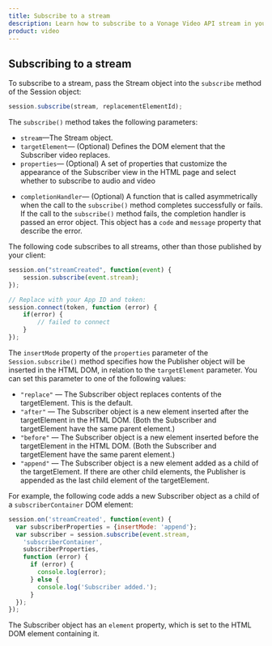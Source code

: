 ```yaml
---
title: Subscribe to a stream
description: Learn how to subscribe to a Vonage Video API stream in your web application. Once you have connected to a session, you can subscribe to a stream to view video, audio, and signalling data.
product: video
---
```


## Subscribing to a stream

To subscribe to a stream, pass the Stream object into the `subscribe` method of the Session object:

```js
session.subscribe(stream, replacementElementId);
```

The `subscribe()` method takes the following parameters:

* `stream`—The Stream object.
* `targetElement`— (Optional) Defines the DOM element that the Subscriber video replaces.
* `properties`— (Optional) A set of properties that customize the appearance of the Subscriber view in the HTML page and select whether to subscribe to audio and video 

<!-- OPT-TODO: (see [Customizing the UI](/developer/guides/customize-ui/js/)) -->

<!-- OPT-TODO: (see [Adjusting audio and video](/developer/guides/audio-video/js/)). -->

* `completionHandler`— (Optional) A function that is called asymmetrically when the call to the `subscribe()` method completes successfully or fails. If the call to the `subscribe()` method fails, the completion handler is passed an error object. This object has a `code` and `message` property that describe the error.

The following code subscribes to all streams, other than those published by your client:

```js
session.on("streamCreated", function(event) {
    session.subscribe(event.stream);
});

// Replace with your App ID and token:
session.connect(token, function (error) {
    if(error) {
        // failed to connect
    }
});
```

The `insertMode` property of the `properties` parameter of the `Session.subscribe()` method specifies how the Publisher object will be inserted in the HTML DOM, in relation to the `targetElement` parameter. You can set this parameter to one of the following values:

* `"replace"` — The Subscriber object replaces contents of the targetElement. This is the default.
* `"after"` — The Subscriber object is a new element inserted after the targetElement in the HTML DOM. (Both the Subscriber and targetElement have the same parent element.)
* `"before"` — The Subscriber object is a new element inserted before the targetElement in the HTML DOM. (Both the Subscriber and targetElement have the same parent element.)
* `"append"` — The Subscriber object is a new element added as a child of the targetElement. If there are other child elements, the Publisher is appended as the last child element of the targetElement.

For example, the following code adds a new Subscriber object as a child of a `subscriberContainer` DOM element:

```js
session.on('streamCreated', function(event) {
  var subscriberProperties = {insertMode: 'append'};
  var subscriber = session.subscribe(event.stream,
    'subscriberContainer',
    subscriberProperties,
    function (error) {
      if (error) {
        console.log(error);
      } else {
        console.log('Subscriber added.');
      }
  });
});
```

The Subscriber object has an `element` property, which is set to the HTML DOM element containing it.
